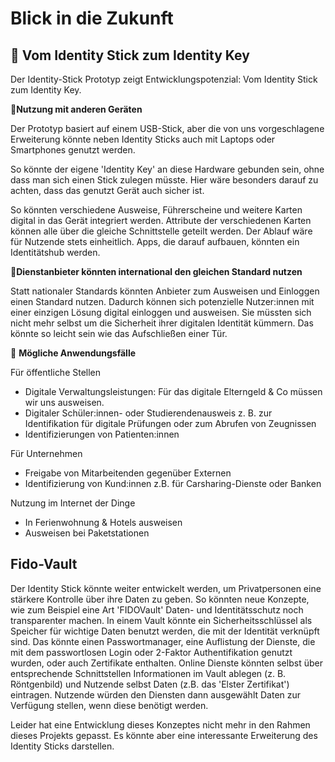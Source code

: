 # Blick in die Zukunft
## 🚀 Vom Identity Stick zum Identity Key

Der Identity-Stick Prototyp zeigt Entwicklungspotenzial: Vom Identity Stick zum Identity Key.

📱**Nutzung mit anderen Geräten**

Der Prototyp basiert auf einem USB-Stick, aber die von uns vorgeschlagene Erweiterung könnte neben Identity Sticks auch mit Laptops oder Smartphones genutzt werden. 

So könnte der eigene 'Identity Key' an diese Hardware gebunden sein, ohne dass man sich einen Stick zulegen müsste. Hier wäre besonders darauf zu achten, dass das genutzt Gerät auch sicher ist. 

So könnten verschiedene Ausweise, Führerscheine und weitere Karten digital in das Gerät integriert werden. Attribute der verschiedenen Karten können alle über die gleiche Schnittstelle geteilt werden. Der Ablauf wäre für Nutzende stets einheitlich. Apps, die darauf aufbauen, könnten ein Identitätshub werden.

🏢**Dienstanbieter könnten international den gleichen Standard nutzen**

Statt nationaler Standards könnten Anbieter zum Ausweisen und Einloggen einen Standard nutzen. Dadurch können sich potenzielle Nutzer:innen mit einer einzigen Lösung digital einloggen und ausweisen. Sie müssten sich nicht mehr selbst um die Sicherheit ihrer digitalen Identität kümmern. Das könnte so leicht sein wie das Aufschließen einer Tür.

🤖 <span id="use-cases">**Mögliche Anwendungsfälle**</span>

Für öffentliche Stellen
- Digitale Verwaltungsleistungen: Für das digitale Elterngeld & Co müssen wir uns ausweisen.
- Digitaler Schüler:innen- oder Studierendenausweis z. B. zur Identifikation für digitale Prüfungen oder zum Abrufen von Zeugnissen
- Identifizierungen von Patienten:innen

Für Unternehmen
- Freigabe von Mitarbeitenden gegenüber Externen
- Identifizierung von Kund:innen z.B. für Carsharing-Dienste oder Banken

Nutzung im Internet der Dinge
- In Ferienwohnung & Hotels ausweisen
- Ausweisen bei Paketstationen

## Fido-Vault
Der Identity Stick könnte weiter entwickelt werden, um Privatpersonen eine stärkere Kontrolle über ihre Daten zu geben. So könnten neue Konzepte, wie zum Beispiel eine Art 'FIDOVault'  Daten- und Identitätsschutz noch transparenter machen. In einem Vault könnte ein Sicherheitsschlüssel als Speicher für wichtige Daten benutzt werden, die mit der Identität verknüpft sind. Das könnte einen Passwortmanager, eine Auflistung der Dienste, die mit dem passwortlosen Login oder 2-Faktor Authentifikation genutzt wurden, oder auch Zertifikate enthalten. Online Dienste könnten selbst über entsprechende Schnittstellen Informationen im Vault ablegen (z. B. Röntgenbild) und Nutzende selbst Daten (z.B. das 'Elster Zertifikat') eintragen. Nutzende würden den Diensten dann ausgewählt Daten zur Verfügung stellen, wenn diese benötigt werden.

Leider hat eine Entwicklung dieses Konzeptes nicht mehr in den Rahmen dieses Projekts gepasst. Es könnte aber eine interessante Erweiterung des Identity Sticks darstellen.